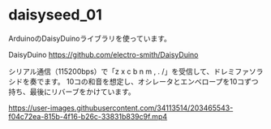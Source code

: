 # daisyseed_01

ArduinoのDaisyDuinoライブラリを使っています。

DaisyDuino
https://github.com/electro-smith/DaisyDuino

シリアル通信（115200bps）で「z x c b n m , . /」を受信して、ドレミファソラシドを奏でます。
10コの和音を想定し、オシレータとエンベロープを10コずつ持ち、最後にリバーブをかけています。

https://user-images.githubusercontent.com/34113514/203465543-f04c72ea-815b-4f16-b26c-33831b839c9f.mp4

